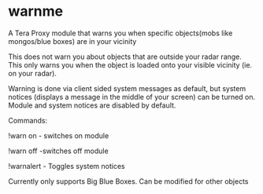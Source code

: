 # warnme
A Tera Proxy module that warns you when specific objects(mobs like mongos/blue boxes) are in your vicinity

This does not warn you about objects that are outside your radar range. This only warns you when the object is loaded onto your visible vicinity (ie. on your radar). 

Warning is done via client sided system messages as default, but system notices (displays a message in the middle of your screen) can be turned on. Module and system notices are disabled by default. 

Commands:

!warn on - switches on module

!warn off -switches off module

!warnalert - Toggles system notices


Currently only supports Big Blue Boxes. Can be modified for other objects
